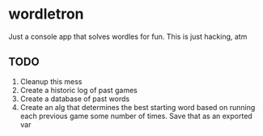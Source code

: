 # wordletron

Just a console app that solves wordles for fun. This is just hacking, atm

## TODO

1. Cleanup this mess
1. Create a historic log of past games
1. Create a database of past words
1. Create an alg that determines the best starting word based on running each previous game some number of times. Save that as an exported var
